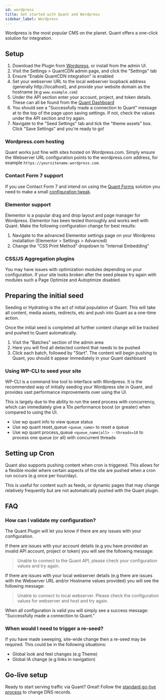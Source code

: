 ```yaml
---
id: wordpress
title: Get started with Quant and Wordpress
sidebar_label: Wordpress
---
```


Wordpress is the most popular CMS on the planet. Quant offers a one-click solution for integration.

## Setup

1. Download the Plugin from [Wordpress](https://wordpress.org/plugins/quantcdn), or install from the admin UI.
2. Visit the Settings > QuantCDN admin page, and click the "Settings" tab
3. Ensure "Enable QuantCDN integration" is enabled
4. Set your webserver URL to the local webserver loopback address (generally http://localhost), and provide your website domain as the hostname (e.g `www.example.com`)
5. Under the API section enter your account, project, and token details. These can all be found from the [Quant Dashboard](/docs/dashboard/get-started)
6. You should see a "Successfully made a connection to Quant" message at to the top of the page upon saving settings. If not, check the values under the API section and try again.
7. Navigate to the "Seed Settings" tab and tick the "theme assets" box. Click "Save Settings" and you're ready to go!

### Wordpress.com hosting

Quant works just fine with sites hosted on Wordpress.com. Simply ensure the Webserver URL configuration points to the wordpress.com address, for example `https://yoursitename.wordpress.com`.

### Contact Form 7 support

If you use Contact Form 7 and intend on using the [Quant Forms](/docs/dashboard/forms) solution you need to make a small [configuration tweak](/docs/dashboard/forms#contact-form-7-support-wordpress).

### Elementor support

Elementor is a popular drag and drop layout and page manager for Wordpress. Elementor has been tested thoroughly and works well with Quant. Make the following configuration change for best results:

1. Navigate to the advanced Elementor settings page on your Wordpress installation (Elementor > Settings > Advanced)
2. Change the "CSS Print Method" dropdown to "Internal Embedding"

### CSS/JS Aggregation plugins

You may have issues with optimization modules depending on your configuration. If your site looks broken after the seed please try again with modules such a Page Optimize and Autoptmize disabled.


## Preparing the initial seed

Seeding or Hydrating is the act of initial population of Quant. This will take all content, media assets, redirects, etc and push into Quant as a one-time action.

Once the initial seed is completed all further content change will be tracked and pushed to Quant automatically.

1. Visit the "Batches" section of the admin area
2. Here you will find all detected content that needs to be pushed
3. Click each batch, followed by "Start". The content will begin pushing to Quant, you should it appear immediately in your Quant dashboard

### Using WP-CLI to seed your site

WP-CLI is a command line tool to interface with Wordpress. It is the recommended way of initially seeding your Wordpress site in Quant, and provides vast performance improvements over using the UI.

This is largely due to the ability to run the seed process with concurrency, which can immediately give a 10x performance boost (or greater) when compared to using the UI.

* Use wp quant info to view queue status
* Use wp quant reset_queue `<queue_name>` to reset a queue
* Use wp quant process_queue `<queue_name|all> --threads=10` to process one queue (or all) with concurrent threads


## Setting up Cron

Quant also supports pushing content when cron is triggered. This allows for a flexible model where certain aspects of the site are pushed when a cron run occurs (e.g once per hour/day).

This is useful for content such as feeds, or dynamic pages that may change relatively frequently but are not automatically pushed with the Quant plugin.


## FAQ

### How can I validate my configuration?

The Quant Plugin will let you know if there are any issues with your configuration.

If there are issues with your account details (e.g you have provided an invalid API account, project or token) you will see the following message:
> Unable to connect to the Quant API, please check your configuration values and try again.

If there are issues with your local webserver details (e.g there are issues with the Webserver URL and/or Hostname values provided) you will see the following message:
> Unable to connect to local webserver. Please check the configuration values for webserver and host and try again.

When all configuration is valid you will simply see a success message: "Successfully made a connection to Quant."



### When would I need to trigger a re-seed?

If you have made sweeping, site-wide change then a re-seed may be required. This could be in the following situations:
- Global look and feel changes (e.g Theme)
- Global IA change (e.g links in navigation)

## Go-live setup

Ready to start serving traffic via Quant? Great! Follow the [standard go-live process](/docs/golive) to change DNS records.
